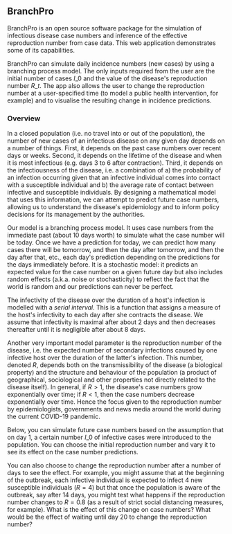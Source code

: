 ## BranchPro

BranchPro is an open source software package for the simulation of infectious disease case numbers and inference of the effective reproduction number from case data. This web application demonstrates some of its capabilities.

BranchPro can simulate daily incidence numbers (new cases) by using a branching process model. The only inputs required from the user are the initial number of cases $I\_0$ and the value of the disease's reproduction number $R\_t$. The app also allows the user to change the reproduction number at a user-specified time (to model a public health intervention, for example) and to visualise the resulting change in incidence predictions.

### Overview
In a closed population (i.e. no travel into or out of the population), the number of new cases of an infectious disease on any given day depends on a number of things. First, it depends on the past case numbers over recent days or weeks. Second, it depends on the lifetime of the disease and when it is most infectious (e.g. days 3 to 6 after contraction). Third, it depends on the infectiousness of the disease, i.e. a combination of a) the probability of an infection occurring given that an infective individual comes into contact with a susceptible individual and b) the average rate of contact between infective and susceptible individuals. By designing a mathematical model that uses this information, we can attempt to predict future case numbers, allowing us to understand the disease's epidemiology and to inform policy decisions for its management by the authorities.

Our model is a branching process model. It uses case numbers from the immediate past (about 10 days worth) to simulate what the case number will be today. Once we have a prediction for today, we can predict how many cases there will be tomorrow, and then the day after tomorrow, and then the day after that, etc., each day's prediction depending on the predictions for the days immediately before. It is a stochastic model: it predicts an expected value for the case number on a given future day but also includes random effects (a.k.a. noise or stochasticity) to reflect the fact that the world is random and our predictions can never be perfect.

The infectivity of the disease over the duration of a host's infection is modelled with a *serial interval*. This is a function that assigns a measure of the host's infectivity to each day after she contracts the disease. We assume that infectivity is maximal after about 2 days and then decreases thereafter until it is negligible after about 8 days.

Another very important model parameter is the reproduction number of the disease, i.e. the expected number of secondary infections caused by one infective host over the duration of the latter's infection. This number, denoted $R$, depends both on the transmissibility of the disease (a biological property) and the structure and behaviour of the population (a product of geographical, sociological and other properties not directly related to the disease itself). In general, if $R>1$, the disease's case numbers grow exponentially over time; if $R<1$, then the case numbers decrease exponentially over time. Hence the focus given to the reproduction number by epidemiologists, governments and news media around the world during the current COVID-19 pandemic.

Below, you can simulate future case numbers based on the assumption that on day 1, a certain number $I\_0$ of infective cases were introduced to the population. You can choose the initial reproduction number and vary it to see its effect on the case number predictions.

You can also choose to change the reproduction number after a number of days to see the effect. For example, you might assume that at the beginning of the outbreak, each infective individual is expected to infect 4 new susceptible individuals ($R = 4$) but that once the population is aware of the outbreak, say after 14 days, you might test what happens if the reproduction number changes to $R = 0.8$ (as a result of strict social distancing measures, for example). What is the effect of this change on case numbers? What would be the effect of waiting until day 20 to change the reproduction number?
